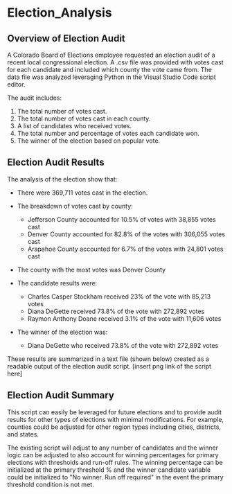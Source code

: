 # Election_Analysis

## Overview of Election Audit

A Colorado Board of Elections employee requested an election audit of a recent local congressional election.  A .csv file was provided with votes cast for each candidate and included which county the vote came from.  The data file was analyzed leveraging Python in the Visual Studio Code script editor.

The audit includes:

  1. The total number of votes cast.
  2. The total number of votes cast in each county.
  3. A list of candidates who received votes.
  4. The total number and percentage of votes each candidate won.
  5. The winner of the election based on popular vote.

## Election Audit Results

The analysis of the election show that:

- There were 369,711 votes cast in the election.

- The breakdown of votes cast by county:
    - Jefferson County accounted for 10.5% of votes with 38,855 votes cast
    - Denver County accounted for 82.8% of the votes with 306,055 votes cast
    - Arapahoe County accounted for 6.7% of the votes with 24,801 votes cast

- The county with the most votes was Denver County
    
- The candidate results were:
    - Charles Casper Stockham received 23% of the vote with 85,213 votes
    - Diana DeGette received 73.8% of the vote with 272,892 votes
    - Raymon Anthony Doane received 3.1% of the vote with 11,606 votes
   
- The winner of the election was:
    - Diana DeGette who received 73.8% of the vote with 272,892 votes

These results are summarized in a text file (shown below) created as a readable output of the election audit script.
[insert png link of the script here]

## Election Audit Summary
This script can easily be leveraged for future elections and to provide audit results for other types of elections with minimal modifications. For example, counties could be adjusted for other region types including cities, districts, and states.  

The existing script will adjust to any number of candidates and the winner logic can be adjusted to also account for winning percentages for primary elections with thresholds and run-off rules.  The winning percentage can be initialized at the primary threshold % and the winner candidate variable could be initialized to "No winner. Run off required" in the event the primary threshold condition is not met.
